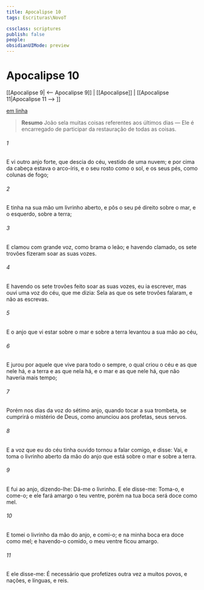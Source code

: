 ```yaml
---
title: Apocalipse 10
tags: Escrituras\NovoT

cssclass: scriptures
publish: false
people:
obsidianUIMode: preview
---
```


# Apocalipse 10
[[Apocalipse 9| <-- Apocalipse 9]] | [[Apocalipse]] | [[Apocalipse 11|Apocalipse 11 --> ]]

[em linha](https://churchofjesuschrist.org/study/scriptures/nt/rev/10?lang=por)

> __Resumo__
João sela muitas coisas referentes aos últimos dias — Ele é encarregado de participar da restauração de todas as coisas.

###### 1 
E vi outro anjo forte, que descia do céu, vestido de uma nuvem; e por cima da  cabeça estava o arco-íris, e o seu rosto  como o sol, e os seus pés, como colunas de fogo;

###### 2 
E tinha na sua mão um livrinho aberto, e pôs o seu pé direito sobre o mar, e o esquerdo, sobre a terra;

###### 3 
E clamou com grande voz, como  brama o leão; e havendo clamado, os sete trovões fizeram soar as suas vozes.

###### 4 
E havendo os sete trovões feito soar as suas vozes, eu ia escrever, mas ouvi uma voz do céu, que me dizia: Sela as  que os sete trovões falaram, e não as escrevas.

###### 5 
E o anjo que vi estar sobre o mar e sobre a terra levantou a sua mão ao céu,

###### 6 
E jurou por aquele que vive para todo o sempre, o qual criou o céu e as  que nele há, e a terra e as  que nela há, e o mar e as  que nele há, que não haveria mais tempo;

###### 7 
Porém nos dias da voz do sétimo anjo, quando tocar a sua trombeta, se cumprirá o mistério de Deus, como anunciou aos profetas, seus servos.

###### 8 
E a voz que eu do céu tinha ouvido tornou a falar comigo, e disse: Vai, e toma o livrinho aberto da mão do anjo que está sobre o mar e sobre a terra.

###### 9 
E fui ao anjo, dizendo-lhe: Dá-me o livrinho. E ele disse-me: Toma-o, e come-o; e ele fará amargo o teu ventre, porém na tua boca será doce como mel.

###### 10 
E tomei o livrinho da mão do anjo, e comi-o; e na minha boca era doce como mel; e havendo-o comido, o meu ventre ficou amargo.

###### 11 
E ele disse-me: É necessário que profetizes outra vez a muitos povos, e nações, e línguas, e reis.

